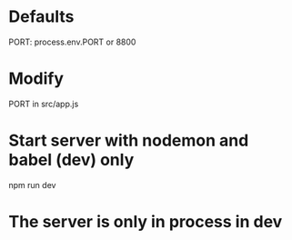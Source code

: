 # Defaults

PORT: process.env.PORT or 8800

# Modify

PORT in src/app.js

# Start server with nodemon and babel (dev) only

npm run dev

# The server is only in process in dev
